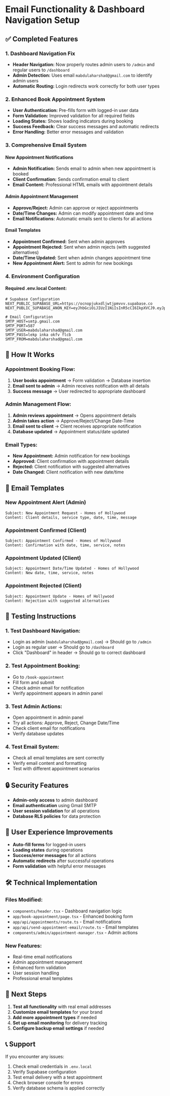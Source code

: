 # Email Functionality & Dashboard Navigation Setup

## ✅ Completed Features

### 1. **Dashboard Navigation Fix**
- **Header Navigation:** Now properly routes admin users to `/admin` and regular users to `/dashboard`
- **Admin Detection:** Uses email `mabdulaharshad@gmail.com` to identify admin users
- **Automatic Routing:** Login redirects work correctly for both user types

### 2. **Enhanced Book Appointment System**
- **User Authentication:** Pre-fills form with logged-in user data
- **Form Validation:** Improved validation for all required fields
- **Loading States:** Shows loading indicators during booking
- **Success Feedback:** Clear success messages and automatic redirects
- **Error Handling:** Better error messages and validation

### 3. **Comprehensive Email System**

#### **New Appointment Notifications**
- **Admin Notification:** Sends email to admin when new appointment is booked
- **Client Confirmation:** Sends confirmation email to client
- **Email Content:** Professional HTML emails with appointment details

#### **Admin Appointment Management**
- **Approve/Reject:** Admin can approve or reject appointments
- **Date/Time Changes:** Admin can modify appointment date and time
- **Email Notifications:** Automatic emails sent to clients for all actions

#### **Email Templates**
- **Appointment Confirmed:** Sent when admin approves
- **Appointment Rejected:** Sent when admin rejects (with suggested alternatives)
- **Date/Time Updated:** Sent when admin changes appointment time
- **New Appointment Alert:** Sent to admin for new bookings

### 4. **Environment Configuration**

#### **Required .env.local Content:**
```env
# Supabase Configuration
NEXT_PUBLIC_SUPABASE_URL=https://ocnopjukxdljwtjpmvvv.supabase.co
NEXT_PUBLIC_SUPABASE_ANON_KEY=eyJhbGciOiJIUzI1NiIsInR5cCI6IkpXVCJ9.eyJpc3MiOiJzdXBhYmFzZSIsInJlZiI6Im9jbm9wanVreGRsand0anBtdnZ2Iiwicm9sZSI6ImFub24iLCJpYXQiOjE3NTQwNzMxNTAsImV4cCI6MjA2OTY0OTE1MH0.YhpJdd6vYaamTepp_OwHR7u62v6l9CeOiCW6ZABTK0U

# Email Configuration
SMTP_HOST=smtp.gmail.com
SMTP_PORT=587
SMTP_USER=mabdulaharshad@gmail.com
SMTP_PASS=lekp inka okfv flcb
SMTP_FROM=mabdulaharshad@gmail.com
```

## 🔧 How It Works

### **Appointment Booking Flow:**
1. **User books appointment** → Form validation → Database insertion
2. **Email sent to admin** → Admin receives notification with all details
3. **Success message** → User redirected to appropriate dashboard

### **Admin Management Flow:**
1. **Admin reviews appointment** → Opens appointment details
2. **Admin takes action** → Approve/Reject/Change Date-Time
3. **Email sent to client** → Client receives appropriate notification
4. **Database updated** → Appointment status/date updated

### **Email Types:**
- **New Appointment:** Admin notification for new bookings
- **Approved:** Client confirmation with appointment details
- **Rejected:** Client notification with suggested alternatives
- **Date Changed:** Client notification with new date/time

## 📧 Email Templates

### **New Appointment Alert (Admin)**
```
Subject: New Appointment Request - Homes of Hollywood
Content: Client details, service type, date, time, message
```

### **Appointment Confirmed (Client)**
```
Subject: Appointment Confirmed - Homes of Hollywood
Content: Confirmation with date, time, service, notes
```

### **Appointment Updated (Client)**
```
Subject: Appointment Date/Time Updated - Homes of Hollywood
Content: New date, time, service, notes
```

### **Appointment Rejected (Client)**
```
Subject: Appointment Update - Homes of Hollywood
Content: Rejection with suggested alternatives
```

## 🚀 Testing Instructions

### **1. Test Dashboard Navigation:**
- Login as admin (`mabdulaharshad@gmail.com`) → Should go to `/admin`
- Login as regular user → Should go to `/dashboard`
- Click "Dashboard" in header → Should go to correct dashboard

### **2. Test Appointment Booking:**
- Go to `/book-appointment`
- Fill form and submit
- Check admin email for notification
- Verify appointment appears in admin panel

### **3. Test Admin Actions:**
- Open appointment in admin panel
- Try all actions: Approve, Reject, Change Date/Time
- Check client email for notifications
- Verify database updates

### **4. Test Email System:**
- Check all email templates are sent correctly
- Verify email content and formatting
- Test with different appointment scenarios

## 🔒 Security Features

- **Admin-only access** to admin dashboard
- **Email authentication** using Gmail SMTP
- **User session validation** for all operations
- **Database RLS policies** for data protection

## 📱 User Experience Improvements

- **Auto-fill forms** for logged-in users
- **Loading states** during operations
- **Success/error messages** for all actions
- **Automatic redirects** after successful operations
- **Form validation** with helpful error messages

## 🛠️ Technical Implementation

### **Files Modified:**
- `components/header.tsx` - Dashboard navigation logic
- `app/book-appointment/page.tsx` - Enhanced booking form
- `app/api/appointments/route.ts` - Email notifications
- `app/api/send-appointment-email/route.ts` - Email templates
- `components/admin/appointment-manager.tsx` - Admin actions

### **New Features:**
- Real-time email notifications
- Admin appointment management
- Enhanced form validation
- User session handling
- Professional email templates

## 🎯 Next Steps

1. **Test all functionality** with real email addresses
2. **Customize email templates** for your brand
3. **Add more appointment types** if needed
4. **Set up email monitoring** for delivery tracking
5. **Configure backup email settings** if needed

## 📞 Support

If you encounter any issues:
1. Check email credentials in `.env.local`
2. Verify Supabase configuration
3. Test email delivery with a test appointment
4. Check browser console for errors
5. Verify database schema is applied correctly 